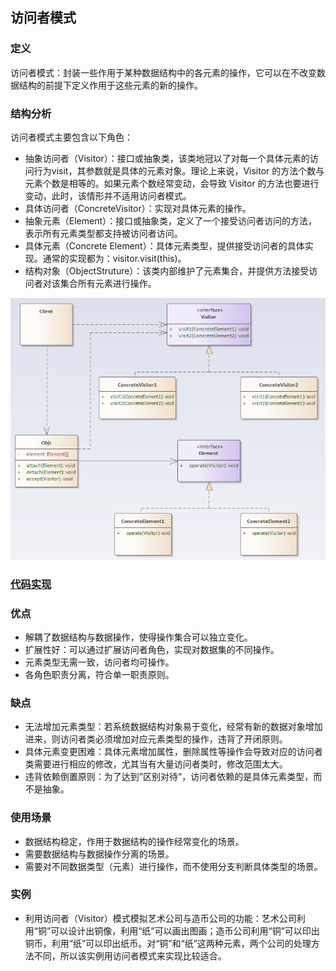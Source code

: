 ## 访问者模式

### 定义
访问者模式：封装一些作用于某种数据结构中的各元素的操作，它可以在不改变数据结构的前提下定义作用于这些元素的新的操作。
### 结构分析
访问者模式主要包含以下角色：
- 抽象访问者（Visitor）：接口或抽象类，该类地冠以了对每一个具体元素的访问行为visit，其参数就是具体的元素对象。理论上来说，Visitor 的方法个数与元素个数是相等的。如果元素个数经常变动，会导致 Visitor 的方法也要进行变动，此时，该情形并不适用访问者模式。
- 具体访问者（ConcreteVisitor）：实现对具体元素的操作。
- 抽象元素（Element）：接口或抽象类，定义了一个接受访问者访问的方法，表示所有元素类型都支持被访问者访问。
- 具体元素（Concrete Element）：具体元素类型，提供接受访问者的具体实现。通常的实现都为：visitor.visit(this)。
- 结构对象（ObjectStruture）：该类内部维护了元素集合，并提供方法接受访问者对该集合所有元素进行操作。

![Visitor](../../images/pattern/Visitor.png)  

### [代码实现](../../code/visitor)

### 优点
- 解耦了数据结构与数据操作，使得操作集合可以独立变化。
- 扩展性好：可以通过扩展访问者角色，实现对数据集的不同操作。
- 元素类型无需一致，访问者均可操作。
- 各角色职责分离，符合单一职责原则。

### 缺点
- 无法增加元素类型：若系统数据结构对象易于变化，经常有新的数据对象增加进来，则访问者类必须增加对应元素类型的操作，违背了开闭原则。
- 具体元素变更困难：具体元素增加属性，删除属性等操作会导致对应的访问者类需要进行相应的修改，尤其当有大量访问者类时，修改范围太大。
- 违背依赖倒置原则：为了达到”区别对待“，访问者依赖的是具体元素类型，而不是抽象。

### 使用场景
- 数据结构稳定，作用于数据结构的操作经常变化的场景。
- 需要数据结构与数据操作分离的场景。
- 需要对不同数据类型（元素）进行操作，而不使用分支判断具体类型的场景。

### 实例
- 利用访问者（Visitor）模式模拟艺术公司与造币公司的功能：艺术公司利用“铜”可以设计出铜像，利用“纸”可以画出图画；造币公司利用“铜”可以印出铜币，利用“纸”可以印出纸币。对“铜”和“纸”这两种元素，两个公司的处理方法不同，所以该实例用访问者模式来实现比较适合。
